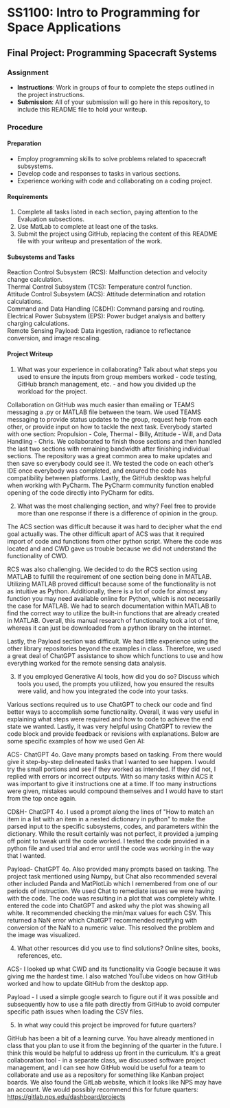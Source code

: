 # SS1100: Intro to Programming for Space Applications
## Final Project: Programming Spacecraft Systems

### Assignment
- **Instructions**: Work in groups of four to complete the steps outlined in the project instructions.
- **Submission**: All of your submission will go here in this repository, to include this README file to hold your writeup.

### Procedure
#### Preparation
- Employ programming skills to solve problems related to spacecraft subsystems.
- Develop code and responses to tasks in various sections.
- Experience working with code and collaborating on a coding project.

#### Requirements
1. Complete all tasks listed in each section, paying attention to the Evaluation subsections.
2. Use MatLab to complete at least one of the tasks.
3. Submit the project using GitHub, replacing the content of this README file with your writeup and presentation of the work.

#### Subsystems and Tasks
Reaction Control Subsystem (RCS): Malfunction detection and velocity change calculation.\
Thermal Control Subsystem (TCS): Temperature control function.\
Attitude Control Subsystem (ACS): Attitude determination and rotation calculations.\
Command and Data Handling (C&DH): Command parsing and routing.\
Electrical Power Subsystem (EPS): Power budget analysis and battery charging calculations.\
Remote Sensing Payload: Data ingestion, radiance to reflectance conversion, and image rescaling.

#### Project Writeup
1.	What was your experience in collaborating? Talk about what steps you used to ensure the inputs from group members worked - code testing, GitHub branch management, etc. - and how you divided up the workload for the project.

   Collaboration on GitHub was much easier than emailing or TEAMS messaging a .py or MATLAB file between the team. We used TEAMS messaging to provide status updates to the group, request help from each other, or provide input on how to tackle the next task. Everybody started with one section: Propulsion - Cole, Thermal - Billy, Attitude - Will, and Data Handling - Chris. We collaborated to finish those sections and then handled the last two sections with remaining bandwidth after finishing individual sections. The repository was a great common area to make updates and then save so everybody could see it.  We tested the code on each other’s IDE once everybody was completed, and ensured the code has compatibility between platforms. 
Lastly, the GitHub desktop was helpful when working with PyCharm. The PyCharm community function enabled opening of the code directly into PyCharm for edits.

2.	What was the most challenging section, and why? Feel free to provide more than one response if there is a difference of opinion in the group.

   The ACS section was difficult because it was hard to decipher what the end goal actually was. The other difficult apart of ACS was that it required import of code and functions from other python script. Where the code was located and and CWD gave us trouble because we did not understand the functionality of CWD.

   RCS was also challenging.  We decided to do the RCS section using MATLAB to fulfill the requirement of one section being done in MATLAB. Utilizing MATLAB proved difficult because some of the functionality is not as intuitive as Python. Additionally, there is a lot of code for almost any function you may need available online for Python, which is not necessarily the case for MATLAB. We had to search documentation within MATLAB to find the correct way to utilize the built-in functions that are already created in MATLAB. Overall, this manual research of functionality took a lot of time, whereas it can just be downloaded from a python library on the internet.

   Lastly, the Payload section was difficult.  We had little experience using the other library repositories beyond the examples in class.  Therefore, we used a great deal of ChatGPT assistance to show which functions to use and how everything worked for the remote sensing data analysis. 

3.	If you employed Generative AI tools, how did you do so? Discuss which tools you used, the prompts you utilized, how you ensured the results were valid, and how you integrated the code into your tasks.
   
   Various sections required us to use ChatGPT to check our code and find better ways to accomplish some functionality.  Overall, it was very useful in explaining what steps were required and how to code to achieve the end state we wanted.  Lastly, it was very helpful using ChatGPT to review the code block and provide feedback or revisions with explanations.  Below are some specific examples of how we used Gen AI:
   
   ACS- ChatGPT 4o. Gave many prompts based on tasking. From there would give it step-by-step delineated tasks that I wanted to see happen. I would try the small portions and see if they worked as intended. If they did not, I replied with errors or incorrect outputs. With so many tasks within ACS it was important to give it instructions one at a time. If too many instructions were given, mistakes would compound themselves and I would have to start from the top once again.
   
   CD&H- ChatGPT 4o. I used a prompt along the lines of "How to match an item in a list with an item in a nested dictionary in python" to make the parsed input to the specific subsystems, codes, and parameters within the dictionary. While the result certainly was not perfect, it provided a jumping off point to tweak until the code worked. I tested the code provided in a python file and used trial and error until the code was working in the way that I wanted.
   
   Payload- ChatGPT 4o. Also provided many prompts based on tasking. The project task mentioned using Numpy, but Chat also recommended several other included Panda and MatPlotLib which I remembered from one of our periods of instruction. We used Chat to remediate issues we were having with the code. The code was resulting in a plot that was completely white. I entered the code into ChatGPT and asked why the plot was showing all white. It recommended checking the min/max values for each CSV. This returned a NaN error which ChatGPT recommended rectifying with conversion of the NaN to a numeric value. This resolved the problem and the image was visualized.
   
4.	What other resources did you use to find solutions? Online sites, books, references, etc.

   ACS- I looked up what CWD and its functionality via Google because it was giving me the hardest time. I also watched YouTube videos on how GitHub worked and how to update GitHub from the desktop app.
   
   Payload - I used a simple google search to figure out if it was possible and subsequently how to use a file path directly from GitHub to avoid computer specific path issues when loading the CSV files.

5.	In what way could this project be improved for future quarters?

   GitHub has been a bit of a learning curve. You have already mentioned in class that you plan to use it from the beginning of the quarter in the future. I think this would be helpful to address up front in the curriculum.  It's a great collaboration tool - in a separate class, we discussed software project management, and I can see how GitHub would be useful for a team to collaborate and use as a repository for something like Kanban project boards. We also found the GitLab website, which it looks like NPS may have an account. We would possibly recommend this for future quarters: https://gitlab.nps.edu/dashboard/projects
